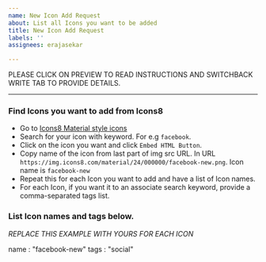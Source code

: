 ```yaml
---
name: New Icon Add Request
about: List all Icons you want to be added
title: New Icon Add Request
labels: ''
assignees: erajasekar

---
```


PLEASE CLICK ON PREVIEW TO READ INSTRUCTIONS AND SWITCHBACK WRITE TAB TO PROVIDE DETAILS.

---

### Find Icons you want to add from Icons8

* Go to [Icons8 Material style icons](https://icons8.com/icons/material)
* Search for your icon with keyword. For e.g `facebook`.
* Click on the icon you want and click `Embed HTML Button`.
* Copy name of the icon from last part of img src URL. In URL `https://img.icons8.com/material/24/000000/facebook-new.png`. Icon name is `facebook-new`
* Repeat this for each Icon you want to add and have a list of Icon names.
* For each Icon, if you want it to an associate search keyword, provide a comma-separated tags list.

### List Icon names and tags below.

*REPLACE THIS EXAMPLE WITH YOURS FOR EACH ICON*

name : "facebook-new"
tags : "social"
